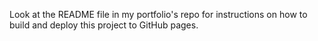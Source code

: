 Look at the README file in my portfolio's repo for instructions on how to build and deploy this project to GitHub pages.

